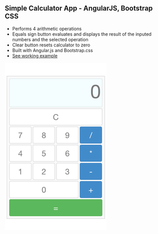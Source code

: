 ## Simple Calculator App - AngularJS, Bootstrap CSS

- Performs 4 arithmetic operations
- Equals sign button evaluates and displays the result of the inputed numbers and the selected operation
- Clear button resets calculator to zero
- Built with Angular.js and Bootstrap.css
- [See working example](http://brentswain.com/calculator/app/)

![Caculator Screenshot](app/img/calculator.png)